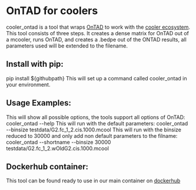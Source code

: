 # OnTAD for coolers 
cooler_ontad is a tool that wraps [OnTAD](https://github.com/anlin00007/OnTAD) to work with the [cooler ecosystem](
https://github.com/mirnylab/cooler).
This tool consists of three steps. It creates a dense matrix for OnTAD out of a mcooler, runs OnTAD, and creates a .bedpe out of the ONTAD results, all parameters used will be extended to the filename.

## Install with pip:
pip install ${githubpath}
This will set up a command called cooler_ontad in your environment.

## Usage Examples:
This will show all possible options, the tools support all options of OnTAD:
cooler_ontad --help
This will run with the default parameters:
cooler_ontad --binsize testdata/G2.fc_1_2.cis.1000.mcool
This will run with the binsize reduced to 30000 and only add non default parameters to the filname:
cooler_ontad --shortname --binsize 30000 testdata/G2.fc_1_2.wOldG2.cis.1000.mcool

## Dockerhub container:
This tool can be found ready to use in our main container on [dockerhub](https://hub.docker.com/repository/docker/gerlichlab/scshic_docker)
